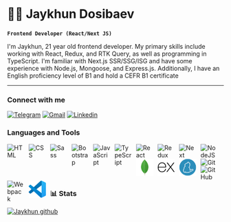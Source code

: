 # 🏄‍♂️ Jaykhun Dosibaev
**`Frontend Developer (React/Next JS)`**

I'm Jaykhun, 21 year old frontend developer. My primary skills include working with React, Redux, and RTK Query, as well as programming in TypeScript. I'm familiar with Next.js SSR/SSG/ISG and have some experience with Node.js, Mongoose, and Express.js. Additionally, I have an English proficiency level of B1 and hold a CEFR B1 certificate

---

### Connect with me
[![Telegram](https://img.shields.io/badge/-Telegram-2496D1?style=for-the-badge&logo=telegram&logoColor=fff)](https://t.me/JaykhunDev)
[![Gmail](https://img.shields.io/badge/-Gmail-D14836?style=for-the-badge&logo=gmail&logoColor=fff)](https://dosibaevjaykhun@gmail.com)
[![Linkedin](https://img.shields.io/badge/-LinkedIn-0073B1?style=for-the-badge&logo=linkedin&logoColor=fff)](https://www.linkedin.com/in/jaykhun/)


### Languages and Tools
<img align="left" alt="HTML" width="40" style="padding-right:10px;" src="https://cdn.jsdelivr.net/gh/devicons/devicon/icons/html5/html5-plain.svg" />
<img align="left" alt="CSS" width="40" style="padding-right:10px;" src="https://cdn.jsdelivr.net/gh/devicons/devicon/icons/css3/css3-plain.svg" />
<img align="left" alt="Sass" width="40" style="padding-right:10px;" src="https://cdn.jsdelivr.net/gh/devicons/devicon/icons/sass/sass-original.svg" />
<img align="left" alt="Bootstrap" width="40" style="padding-right:10px;" src="https://cdn.jsdelivr.net/gh/devicons/devicon/icons/bootstrap/bootstrap-original.svg" />
<img align="left" alt="JavaScript" width="40" style="padding-right:10px;" src="https://cdn.jsdelivr.net/gh/devicons/devicon/icons/javascript/javascript-plain.svg" />
<img align="left" alt="TypeScript" width="40" style="padding-right:10px;" src="https://cdn.jsdelivr.net/gh/devicons/devicon/icons/typescript/typescript-plain.svg" />
<img align="left" alt="React" width="40" style="padding-right:10px;" src="https://cdn.jsdelivr.net/gh/devicons/devicon/icons/react/react-original.svg" />
<img align="left" alt="Redux" width="40" style="padding-right:10px;" src="https://cdn.jsdelivr.net/gh/devicons/devicon/icons/redux/redux-original.svg" />
<!-- <img align="left" alt="MaterialUi" width="40" style="padding-right:10px;" src="https://cdn.jsdelivr.net/gh/devicons/devicon/icons/materialui/materialui-original.svg" /> -->
<img align="left" alt="Next" width="40" style="padding-right:10px;" src="https://cdn.jsdelivr.net/gh/devicons/devicon/icons/nextjs/nextjs-line.svg" />
<img align="left" alt="NodeJS" width="40" style="padding-right:10px;" src="https://cdn.jsdelivr.net/gh/devicons/devicon/icons/nodejs/nodejs-original.svg" />
<img align="left" alt="MongoDb" width="40" style="padding-right:10px;" src="https://github.com/devicons/devicon/blob/master/icons/mongodb/mongodb-original.svg" />
<img align="left" alt="Express" width="40" style="padding-right:10px;" src="https://github.com/devicons/devicon/blob/master/icons/express/express-original.svg" />
<!-- <img align="left" alt="Npm" width="40" style="padding-right:10px;" src="https://github.com/devicons/devicon/blob/v2.15.1/icons/npm/npm-original-wordmark.svg"/> -->
<img align="left" alt="Yarn" width="40" style="padding-right:10px;" src="https://github.com/devicons/devicon/blob/v2.15.1/icons/yarn/yarn-original.svg"/>
<img align="left" alt="Git" width="40" style="padding-right:10px;" src="https://cdn.jsdelivr.net/gh/devicons/devicon/icons/git/git-original.svg" />

<br/><br/>

<img align="left" alt="GitHub" width="40" style="padding-right:10px;" src="https://cdn.jsdelivr.net/gh/devicons/devicon/icons/github/github-original.svg" />
<img align="left" alt="Webpack" width="40" style="padding-right:10px;" src="https://cdn.jsdelivr.net/gh/devicons/devicon/icons/webpack/webpack-original.svg" />
<img align="left" alt="Vs code" width="40" style="padding-right:10px;" src="https://github.com/devicons/devicon/blob/v2.15.1/icons/vscode/vscode-original.svg"/>
<!-- <img align="left" alt="Webstrome" width="40" style="padding-right:10px;" src="https://cdn.jsdelivr.net/gh/devicons/devicon/icons/webstorm/webstorm-plain.svg" /> -->

<br/>
<br/>

### 📊 Stats

[![Jaykhun github](https://github-readme-stats.vercel.app/api?username=jaykhun&show_icons=true&locale=en&theme=codeSTACKr )](https://github.com/jaykhun/github-readme-stats)

